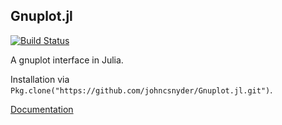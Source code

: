 
## Gnuplot.jl

[![Build Status](https://travis-ci.org/johncsnyder/Gnuplot.jl.svg?branch=master)](https://travis-ci.org/johncsnyder/Gnuplot.jl)

A gnuplot interface in Julia.

Installation via `Pkg.clone("https://github.com/johncsnyder/Gnuplot.jl.git")`.

[Documentation](http://johncsnyder.github.io/Gnuplot.jl)

